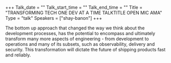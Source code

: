 +++
Talk_date = ""
Talk_start_time = ""
Talk_end_time = ""
Title = "TRANSFORMING TECH ONE DEV AT A TIME TALKTITLE OPEN MIC AMA"
Type = "talk"
Speakers = ["shay-banon"]
+++

The bottom up approach that changed the way we think about the development processes, has the potential to encompass and ultimately transform many more aspects of engineering - from development to operations and many of its subsets, such as observability, delivery and security. This transformation will dictate the future of shipping products fast and reliably.
